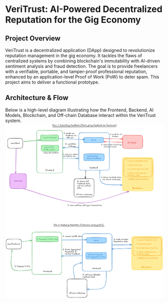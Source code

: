 # VeriTrust: AI-Powered Decentralized Reputation for the Gig Economy

## Project Overview

VeriTrust is a decentralized application (DApp) designed to revolutionize reputation management in the gig economy. It tackles the flaws of centralized systems by combining blockchain's immutability with AI-driven sentiment analysis and fraud detection. The goal is to provide freelancers with a verifiable, portable, and tamper-proof professional reputation, enhanced by an application-level Proof of Work (PoW) to deter spam. This project aims to deliver a functional prototype.

## Architecture & Flow

Below is a high-level diagram illustrating how the Frontend, Backend, AI Models, Blockchain, and Off-chain Database interact within the VeriTrust system.
![VeriTrust Architecture Diagram](docs/assets/architecture_diagram.png)


